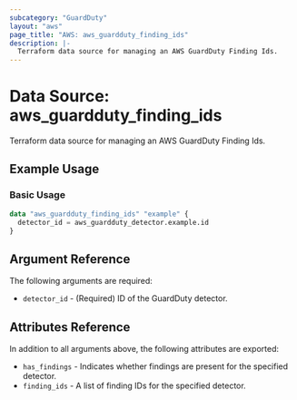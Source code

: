 ```yaml
---
subcategory: "GuardDuty"
layout: "aws"
page_title: "AWS: aws_guardduty_finding_ids"
description: |-
  Terraform data source for managing an AWS GuardDuty Finding Ids.
---
```


# Data Source: aws_guardduty_finding_ids

Terraform data source for managing an AWS GuardDuty Finding Ids.

## Example Usage

### Basic Usage

```terraform
data "aws_guardduty_finding_ids" "example" {
  detector_id = aws_guardduty_detector.example.id
}
```

## Argument Reference

The following arguments are required:

* `detector_id` - (Required) ID of the GuardDuty detector.

## Attributes Reference

In addition to all arguments above, the following attributes are exported:

* `has_findings` - Indicates whether findings are present for the specified detector.
* `finding_ids` - A list of finding IDs for the specified detector.
